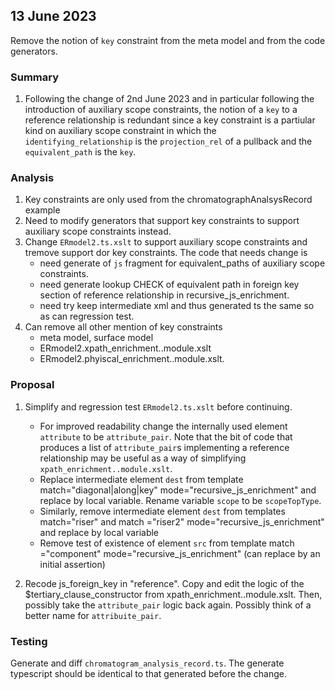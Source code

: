 

## 13 June 2023
Remove the notion of `key` constraint from the meta model and from the code generators. 

### Summary
1. Following the change of 2nd June 2023 and in particular following the introduction of auxiliary scope constraints, 
the notion of a `key` to a reference relationship is redundant since a key constraint is a partiular kind on 
auxiliary scope constraint in which the 
`identifying_relationship` is the `projection_rel` of a pullback and the `equivalent_path` is the `key`.

### Analysis
1. Key constraints are only used from the chromatographAnalsysRecord example
2. Need to modify generators that support key constraints to support auxiliary scope constraints instead. 
3. Change `ERmodel2.ts.xslt` to support auxiliary scope constraints and tremove support dor key constraints.
   The code that needs change is 
   - need generate of `js` fragment for equivalent_paths of auxiliary scope constraints.
   - need generate lookup CHECK of equivalent path in foreign key section of reference relationship in recursive_js_enrichment.
   - need try keep  intermediate xml and thus generated ts the same so as can regression test.
4. Can  remove all other mention of key constraints
   - meta model, surface model
   - ERmodel2.xpath_enrichment..module.xslt
   - ERmodel2.phyiscal_enrichment..module.xslt.

### Proposal
1. Simplify and regression test `ERmodel2.ts.xslt` before continuing. 
   - For improved readability
   change the internally used element `attribute` to be `attribute_pair`. Note that the bit of code that produces a list
   of `attribute_pair`s implementing a reference relationship may be useful as a way of simplifying 
   `xpath_enrichment..module.xslt`.
   - Replace intermediate element `dest` from template match="diagonal|along|key" mode="recursive_js_enrichment"
     and replace by local variable. Rename variable `scope` to be `scopeTopType`. 
   - Similarly, remove intermediate element `dest` from templates match="riser" and match ="riser2" mode="recursive_js_enrichment"
      and replace by local variable 
   - Remove test of existence of element `src` from template match ="component" mode="recursive_js_enrichment"
      (can replace by an initial assertion)

2. Recode js_foreign_key in "reference". Copy and edit the logic of the $tertiary_clause_constructor from xpath_enrichment..module.xslt.
   Then, possibly take the `attribute_pair` logic back again. Possibly think of a better name for `attribuite_pair`.

### Testing
Generate and diff `chromatogram_analysis_record.ts`. The generate typescript should be identical to that generated before the change.



